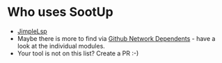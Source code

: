 # Who uses SootUp
- [JimpleLsp](https://github.com/swissiety/JimpleLsp)
- Maybe there is more to find via [Github Network Dependents](https://github.com/soot-oss/SootUp/network/dependents) - have a look at the individual modules. 
- Your tool is not on this list? Create a PR :-)